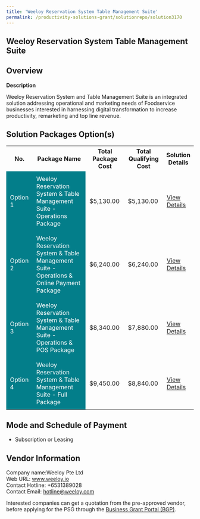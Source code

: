 ```yaml
---
title: 'Weeloy Reservation System Table Management Suite'
permalink: /productivity-solutions-grant/solutionrepo/solution3170
---
```


## Weeloy Reservation System Table Management Suite

## Overview

**Description**

Weeloy Reservation System and Table Management Suite is an integrated solution addressing operational and marketing needs of Foodservice businesses interested in harnessing digital transformation to increase productivity, remarketing and top line revenue.

## Solution Packages Option(s)

<table>
<tr>
<th><b>No.</b></th>
<th><b>Package Name</b></th>
<th><b>Total Package Cost</b></th>
<th><b>Total Qualifying Cost</b></th>
<th><b>Solution Details</b></th>
</tr>
<tr>
<td style='padding: 10px; background-color: #037E8A; color: #FFFFFF;'>Option 1</td>
<td style='padding: 10px; background-color: #037E8A; color: #FFFFFF;'>Weeloy Reservation System & Table Management Suite - Operations Package</td>
<td style='padding: 10px;'>$5,130.00</td>
<td style='padding: 10px;'>$5,130.00</td>
<td style='padding: 10px;'><a href='https://www.gobusiness.gov.sg/images/psg/Weeloy_Desensitised_Annex_3_21_July_2022_Part_1.pdf' target='_blank'>View Details</a></td>
</tr>
<tr>
<td style='padding: 10px; background-color: #037E8A; color: #FFFFFF;'>Option 2</td>
<td style='padding: 10px; background-color: #037E8A; color: #FFFFFF;'>Weeloy Reservation System & Table Management Suite - Operations & Online Payment Package</td>
<td style='padding: 10px;'>$6,240.00</td>
<td style='padding: 10px;'>$6,240.00</td>
<td style='padding: 10px;'><a href='https://www.gobusiness.gov.sg/images/psg/Weeloy_Desensitised_Annex_3_21_July_2022_Part_2.pdf' target='_blank'>View Details</a></td>
</tr>
<tr>
<td style='padding: 10px; background-color: #037E8A; color: #FFFFFF;'>Option 3</td>
<td style='padding: 10px; background-color: #037E8A; color: #FFFFFF;'>Weeloy Reservation System & Table Management Suite - Operations & POS Package</td>
<td style='padding: 10px;'>$8,340.00</td>
<td style='padding: 10px;'>$7,880.00</td>
<td style='padding: 10px;'><a href='https://www.gobusiness.gov.sg/images/psg/Weeloy_Desensitised_Annex_3_21_July_2022_Part_3.pdf' target='_blank'>View Details</a></td>
</tr>
<tr>
<td style='padding: 10px; background-color: #037E8A; color: #FFFFFF;'>Option 4</td>
<td style='padding: 10px; background-color: #037E8A; color: #FFFFFF;'>Weeloy Reservation System & Table Management Suite - Full Package</td>
<td style='padding: 10px;'>$9,450.00</td>
<td style='padding: 10px;'>$8,840.00</td>
<td style='padding: 10px;'><a href='https://www.gobusiness.gov.sg/images/psg/Weeloy_Desensitised_Annex_3_21_July_2022_Part_4.pdf' target='_blank'>View Details</a></td>
</tr>
</table>

## Mode and Schedule of Payment

 - Subscription or Leasing

## Vendor Information

 Company name:Weeloy Pte Ltd<br>Web URL: www.weeloy.io <br>Contact Hotline: +6531389028 <br>Contact Email: hotline@weeloy.com 

Interested companies can get a quotation from the pre-approved vendor, before applying for the PSG through the <a href='https://www.businessgrants.gov.sg/' target='_blank' rel='noopener'>Business Grant Portal (BGP)</a>.

<script src="/jquery/resize-tables.js"></script>
